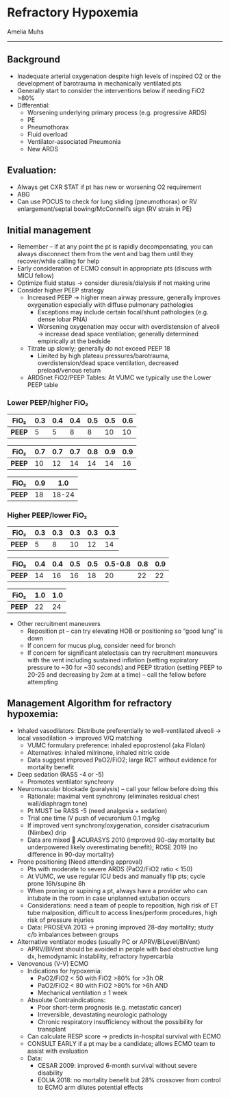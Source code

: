 # Refractory Hypoxemia

Amelia Muhs

---

## Background
-	Inadequate arterial oxygenation despite high levels of inspired O2 or the development of barotrauma in mechanically ventilated pts
-	Generally start to consider the interventions below if needing FiO2 >80%
-	Differential:
    -	Worsening underlying primary process (e.g. progressive ARDS)
    -	PE
    -	Pneumothorax
    -	Fluid overload
    -	Ventilator-associated Pneumonia
    -	New ARDS

## Evaluation:
-	Always get CXR STAT if pt has new or worsening O2 requirement
-	ABG 
-	Can use POCUS to check for lung sliding (pneumothorax) or RV enlargement/septal bowing/McConnell’s sign (RV strain in PE)

## Initial management
-	Remember – if at any point the pt is rapidly decompensating, you can always disconnect them from the vent and bag them until they recover/while calling for help
-	Early consideration of ECMO consult in appropriate pts (discuss with MICU fellow)
-	Optimize fluid status -> consider diuresis/dialysis if not making urine
-	Consider higher PEEP strategy
    -	Increased PEEP -> higher mean airway pressure, generally improves oxygenation especially with diffuse pulmonary pathologies
        -	Exceptions may include certain focal/shunt pathologies (e.g. dense lobar PNA)
        -	Worsening oxygenation may occur with overdistension of alveoli -> increase dead space ventilation; generally determined empirically at the bedside
    -	Titrate up slowly; generally do not exceed PEEP 18
        -	Limited by high plateau pressures/barotrauma, overdistension/dead space ventilation, decreased preload/venous return
    -	ARDSnet FiO2/PEEP Tables: At VUMC we typically use the Lower PEEP table

### Lower PEEP/higher FiO₂

| **FiO₂** | 0.3 | 0.4 | 0.4 | 0.5 | 0.5 | 0.6 |
|----------|-----|-----|-----|-----|-----|-----|
| **PEEP** | 5   | 5   | 8   | 8   | 10  | 10  |

| **FiO₂** | 0.7 | 0.7 | 0.7 | 0.8 | 0.9 | 0.9 |
|----------|-----|-----|-----|-----|-----|-----|
| **PEEP** | 10  | 12  | 14  | 14  | 14  | 16  |

| **FiO₂** | 0.9 | 1.0 |
|----------|-----|-----|
| **PEEP** | 18  | 18-24  |

### Higher PEEP/lower FiO₂

| **FiO₂** | 0.3 | 0.3 | 0.3 | 0.3 | 0.3 |
|----------|-----|-----|-----|-----|-----|
| **PEEP** | 5   | 8   | 10  | 12  | 14  |

| **FiO₂** | 0.4 | 0.4 | 0.5 | 0.5 | 0.5-0.8 | 0.8 | 0.9 |
|----------|-----|-----|-----|-----|---------|-----|-----|
| **PEEP** | 14  | 16  | 16  | 18  | 20      | 22  | 22  |

| **FiO₂** | 1.0 | 1.0 |
|----------|-----|-----|
| **PEEP** | 22  | 24  |


- Other recruitment maneuvers
    - Reposition pt – can try elevating HOB or positioning so “good lung” is down
    - If concern for mucus plug, consider need for bronch
    - If concern for significant atelectasis can try recruitment maneuvers with the vent including sustained inflation (setting expiratory pressure to ~30 for ~30 seconds) and PEEP titration (setting PEEP to 20-25 and decreasing by 2cm at a time) – call the fellow before attempting 

## Management Algorithm for refractory hypoxemia:
-	 Inhaled vasodilators: Distribute preferentially to well-ventilated alveoli -> local vasodilation -> improved V/Q matching
     -	 VUMC formulary preference: inhaled epoprostenol (aka Flolan)
     -	 Alternatives: inhaled milrinone, inhaled nitric oxide
     -	 Data suggest improved PaO2/FiO2; large RCT without evidence for mortality benefit
-	Deep sedation (RASS -4 or -5)
    -	Promotes ventilator synchrony
-	Neuromuscular blockade (paralysis) – call your fellow before doing this
    -	Rationale: maximal vent synchrony (eliminates residual chest wall/diaphragm tone)
    -	Pt MUST be RASS -5 (need analgesia + sedation)
    -	Trial one time IV push of vecuronium 0.1 mg/kg
    -	If improved vent synchrony/oxygenation, consider cisatracurium (Nimbex) drip
    -	Data are mixed  ACURASYS 2010 (improved 90-day mortality but underpowered likely overestimating benefit); ROSE 2019 (no difference in 90-day mortality)
-	Prone positioning (Need attending approval)
    -	Pts with moderate to severe ARDS (PaO2/FiO2 ratio < 150)
    -	At VUMC, we use regular ICU beds and manually flip pts; cycle prone 16h/supine 8h
    -	When proning or supining a pt, always have a provider who can intubate in the room in case unplanned extubation occurs
    -	Considerations: need a team of people to reposition, high risk of ET tube malposition, difficult to access lines/perform procedures, high risk of pressure injuries
    -	Data: PROSEVA 2013 -> proning improved 28-day mortality; study c/b imbalances between groups
-	Alternative ventilator modes (usually PC or APRV/BiLevel/BiVent)
    -	APRV/BiVent should be avoided in people with bad obstructive lung dx, hemodynamic instability, refractory hypercarbia
-	Venovenous (V-V) ECMO
    -	Indications for hypoxemia:
        -	PaO2/FiO2 < 50 with FiO2 >80% for >3h OR
        -	PaO2/FiO2 < 80 with FiO2 >80% for >6h AND
        -	Mechanical ventilation ≤ 1 week
    -	Absolute Contraindications:
        -	Poor short-term prognosis (e.g. metastatic cancer)
        -	Irreversible, devastating neurologic pathology
        -	Chronic respiratory insufficiency without the possibility for transplant
    -	Can calculate RESP score -> predicts in-hospital survival with ECMO
    -	CONSULT EARLY if a pt may be a candidate; allows ECMO team to assist with evaluation
    -	Data:
        -	CESAR 2009: improved 6-month survival without severe disability
        -	EOLIA 2018: no mortality benefit but 28% crossover from control to ECMO arm dilutes potential effects
